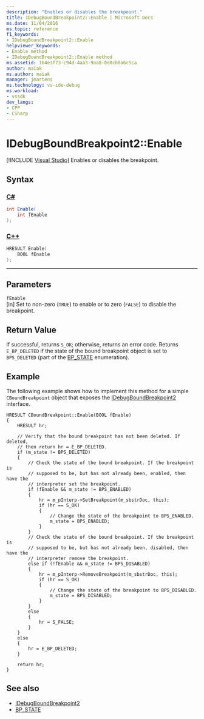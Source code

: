 ```yaml
---
description: "Enables or disables the breakpoint."
title: IDebugBoundBreakpoint2::Enable | Microsoft Docs
ms.date: 11/04/2016
ms.topic: reference
f1_keywords:
- IDebugBoundBreakpoint2::Enable
helpviewer_keywords:
- Enable method
- IDebugBoundBreakpoint2::Enable method
ms.assetid: 1b4e3f73-c94d-4aa3-9aa8-0d8cb8a6c5ca
author: maiak
ms.author: maiak
manager: jmartens
ms.technology: vs-ide-debug
ms.workload:
- vssdk
dev_langs:
- CPP
- CSharp
---
```

# IDebugBoundBreakpoint2::Enable

 [!INCLUDE [Visual Studio](~/includes/applies-to-version/vs-windows-only.md)]
Enables or disables the breakpoint.

## Syntax

### [C#](#tab/csharp)
```csharp
int Enable( 
    int fEnable
);
```
### [C++](#tab/cpp)
```cpp
HRESULT Enable(
    BOOL fEnable
);
```
---

## Parameters
`fEnable`\
[in] Set to non-zero (`TRUE`) to enable or to zero (`FALSE`) to disable the breakpoint.

## Return Value
If successful, returns `S_OK`; otherwise, returns an error code. Returns `E_BP_DELETED` if the state of the bound breakpoint object is set to `BPS_DELETED` (part of the [BP_STATE](../../../extensibility/debugger/reference/bp-state.md) enumeration).

## Example
The following example shows how to implement this method for a simple `CBoundBreakpoint` object that exposes the [IDebugBoundBreakpoint2](../../../extensibility/debugger/reference/idebugboundbreakpoint2.md) interface.

```
HRESULT CBoundBreakpoint::Enable(BOOL fEnable)
{
    HRESULT hr;

    // Verify that the bound breakpoint has not been deleted. If deleted,
    // then return hr = E_BP_DELETED.
    if (m_state != BPS_DELETED)
    {
        // Check the state of the bound breakpoint. If the breakpoint is
        // supposed to be, but has not already been, enabled, then have the
        // interpreter set the breakpoint.
        if (fEnable && m_state != BPS_ENABLED)
        {
            hr = m_pInterp->SetBreakpoint(m_sbstrDoc, this);
            if (hr == S_OK)
            {
                // Change the state of the breakpoint to BPS_ENABLED.
                m_state = BPS_ENABLED;
            }
        }
        // Check the state of the bound breakpoint. If the breakpoint is
        // supposed to be, but has not already been, disabled, then have the
        // interpreter remove the breakpoint.
        else if (!fEnable && m_state != BPS_DISABLED)
        {
            hr = m_pInterp->RemoveBreakpoint(m_sbstrDoc, this);
            if (hr == S_OK)
            {
                // Change the state of the breakpoint to BPS_DISABLED.
                m_state = BPS_DISABLED;
            }
        }
        else
        {
            hr = S_FALSE;
        }
    }
    else
    {
        hr = E_BP_DELETED;
    }

    return hr;
}
```

## See also
- [IDebugBoundBreakpoint2](../../../extensibility/debugger/reference/idebugboundbreakpoint2.md)
- [BP_STATE](../../../extensibility/debugger/reference/bp-state.md)
